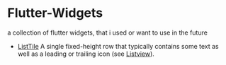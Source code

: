 # Flutter-Widgets
a collection of flutter widgets, that i used or want to use in the future

- <a href="https://api.flutter.dev/flutter/material/ListTile-class.html" target="_blank">ListTile</a>
A single fixed-height row that typically contains some text as well as a leading or trailing icon (see <a href ="https://api.flutter.dev/flutter/widgets/ListView-class.html">Listview</a>).


